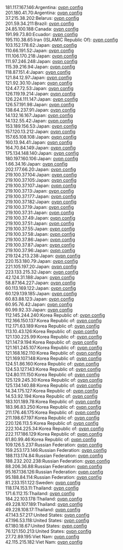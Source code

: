 181.117.167.146:Argentina: [ovpn config](vpn/181_117_167_146.ovpn)  
201.180.41.70:Argentina: [ovpn config](vpn/201_180_41_70.ovpn)  
37.215.38.202:Belarus: [ovpn config](vpn/37_215_38_202.ovpn)  
201.59.34.211:Brazil: [ovpn config](vpn/201_59_34_211.ovpn)  
24.85.100.188:Canada: [ovpn config](vpn/24_85_100_188.ovpn)  
191.99.73.80:Ecuador: [ovpn config](vpn/191_99_73_80.ovpn)  
195.110.38.65:Iran (ISLAMIC Republic Of): [ovpn config](vpn/195_110_38_65.ovpn)  
103.152.178.62:Japan: [ovpn config](vpn/103_152_178_62.ovpn)  
110.66.191.52:Japan: [ovpn config](vpn/110_66_191_52.ovpn)  
111.106.170.218:Japan: [ovpn config](vpn/111_106_170_218.ovpn)  
111.97.246.248:Japan: [ovpn config](vpn/111_97_246_248.ovpn)  
115.39.216.94:Japan: [ovpn config](vpn/115_39_216_94.ovpn)  
118.87.151.4:Japan: [ovpn config](vpn/118_87_151_4.ovpn)  
121.84.12.97:Japan: [ovpn config](vpn/121_84_12_97.ovpn)  
121.92.30.10:Japan: [ovpn config](vpn/121_92_30_10.ovpn)  
124.47.72.53:Japan: [ovpn config](vpn/124_47_72_53.ovpn)  
126.119.19.214:Japan: [ovpn config](vpn/126_119_19_214.ovpn)  
126.224.111.147:Japan: [ovpn config](vpn/126_224_111_147.ovpn)  
126.57.191.98:Japan: [ovpn config](vpn/126_57_191_98.ovpn)  
138.64.237.91:Japan: [ovpn config](vpn/138_64_237_91.ovpn)  
14.132.16.167:Japan: [ovpn config](vpn/14_132_16_167.ovpn)  
14.132.55.42:Japan: [ovpn config](vpn/14_132_55_42.ovpn)  
153.189.156.53:Japan: [ovpn config](vpn/153_189_156_53.ovpn)  
157.120.13.212:Japan: [ovpn config](vpn/157_120_13_212.ovpn)  
157.65.108.108:Japan: [ovpn config](vpn/157_65_108_108.ovpn)  
160.13.94.41:Japan: [ovpn config](vpn/160_13_94_41.ovpn)  
164.70.84.149:Japan: [ovpn config](vpn/164_70_84_149.ovpn)  
175.134.148.140:Japan: [ovpn config](vpn/175_134_148_140.ovpn)  
180.197.160.106:Japan: [ovpn config](vpn/180_197_160_106.ovpn)  
1.66.34.16:Japan: [ovpn config](vpn/1_66_34_16.ovpn)  
202.177.66.20:Japan: [ovpn config](vpn/202_177_66_20.ovpn)  
219.100.37.104:Japan: [ovpn config](vpn/219_100_37_104.ovpn)  
219.100.37.105:Japan: [ovpn config](vpn/219_100_37_105.ovpn)  
219.100.37.107:Japan: [ovpn config](vpn/219_100_37_107.ovpn)  
219.100.37.13:Japan: [ovpn config](vpn/219_100_37_13.ovpn)  
219.100.37.177:Japan: [ovpn config](vpn/219_100_37_177.ovpn)  
219.100.37.182:Japan: [ovpn config](vpn/219_100_37_182.ovpn)  
219.100.37.19:Japan: [ovpn config](vpn/219_100_37_19.ovpn)  
219.100.37.31:Japan: [ovpn config](vpn/219_100_37_31.ovpn)  
219.100.37.49:Japan: [ovpn config](vpn/219_100_37_49.ovpn)  
219.100.37.51:Japan: [ovpn config](vpn/219_100_37_51.ovpn)  
219.100.37.55:Japan: [ovpn config](vpn/219_100_37_55.ovpn)  
219.100.37.58:Japan: [ovpn config](vpn/219_100_37_58.ovpn)  
219.100.37.86:Japan: [ovpn config](vpn/219_100_37_86.ovpn)  
219.100.37.87:Japan: [ovpn config](vpn/219_100_37_87.ovpn)  
219.100.37.96:Japan: [ovpn config](vpn/219_100_37_96.ovpn)  
219.124.213.238:Japan: [ovpn config](vpn/219_124_213_238.ovpn)  
220.153.180.79:Japan: [ovpn config](vpn/220_153_180_79.ovpn)  
221.105.197.20:Japan: [ovpn config](vpn/221_105_197_20.ovpn)  
223.133.215.32:Japan: [ovpn config](vpn/223_133_215_32.ovpn)  
42.124.31.188:Japan: [ovpn config](vpn/42_124_31_188.ovpn)  
58.87.164.227:Japan: [ovpn config](vpn/58_87_164_227.ovpn)  
60.113.169.122:Japan: [ovpn config](vpn/60_113_169_122.ovpn)  
60.129.139.185:Japan: [ovpn config](vpn/60_129_139_185.ovpn)  
60.83.88.123:Japan: [ovpn config](vpn/60_83_88_123.ovpn)  
60.95.76.42:Japan: [ovpn config](vpn/60_95_76_42.ovpn)  
60.99.92.33:Japan: [ovpn config](vpn/60_99_92_33.ovpn)  
112.145.244.240:Korea Republic of: [ovpn config](vpn/112_145_244_240.ovpn)  
112.166.150.137:Korea Republic of: [ovpn config](vpn/112_166_150_137.ovpn)  
112.171.63.189:Korea Republic of: [ovpn config](vpn/112_171_63_189.ovpn)  
113.10.43.126:Korea Republic of: [ovpn config](vpn/113_10_43_126.ovpn)  
121.130.225.99:Korea Republic of: [ovpn config](vpn/121_130_225_99.ovpn)  
121.147.9.194:Korea Republic of: [ovpn config](vpn/121_147_9_194.ovpn)  
121.161.245.107:Korea Republic of: [ovpn config](vpn/121_161_245_107.ovpn)  
121.168.162.110:Korea Republic of: [ovpn config](vpn/121_168_162_110.ovpn)  
121.169.107.148:Korea Republic of: [ovpn config](vpn/121_169_107_148.ovpn)  
124.51.86.160:Korea Republic of: [ovpn config](vpn/124_51_86_160.ovpn)  
124.53.127.143:Korea Republic of: [ovpn config](vpn/124_53_127_143.ovpn)  
124.80.111.150:Korea Republic of: [ovpn config](vpn/124_80_111_150.ovpn)  
125.129.245.30:Korea Republic of: [ovpn config](vpn/125_129_245_30.ovpn)  
125.134.140.88:Korea Republic of: [ovpn config](vpn/125_134_140_88.ovpn)  
14.34.175.127:Korea Republic of: [ovpn config](vpn/14_34_175_127.ovpn)  
14.53.92.194:Korea Republic of: [ovpn config](vpn/14_53_92_194.ovpn)  
183.101.189.78:Korea Republic of: [ovpn config](vpn/183_101_189_78.ovpn)  
183.96.83.250:Korea Republic of: [ovpn config](vpn/183_96_83_250.ovpn)  
211.176.46.175:Korea Republic of: [ovpn config](vpn/211_176_46_175.ovpn)  
211.198.67.197:Korea Republic of: [ovpn config](vpn/211_198_67_197.ovpn)  
220.126.113.5:Korea Republic of: [ovpn config](vpn/220_126_113_5.ovpn)  
222.104.225.34:Korea Republic of: [ovpn config](vpn/222_104_225_34.ovpn)  
222.117.186.129:Korea Republic of: [ovpn config](vpn/222_117_186_129.ovpn)  
61.80.99.46:Korea Republic of: [ovpn config](vpn/61_80_99_46.ovpn)  
109.126.5.237:Russian Federation: [ovpn config](vpn/109_126_5_237.ovpn)  
159.253.173.146:Russian Federation: [ovpn config](vpn/159_253_173_146.ovpn)  
188.113.174.84:Russian Federation: [ovpn config](vpn/188_113_174_84.ovpn)  
188.232.202.238:Russian Federation: [ovpn config](vpn/188_232_202_238.ovpn)  
88.206.36.88:Russian Federation: [ovpn config](vpn/88_206_36_88.ovpn)  
95.167.136.126:Russian Federation: [ovpn config](vpn/95_167_136_126.ovpn)  
95.188.84.114:Russian Federation: [ovpn config](vpn/95_188_84_114.ovpn)  
81.233.151.122:Sweden: [ovpn config](vpn/81_233_151_122.ovpn)  
118.174.153.11:Thailand: [ovpn config](vpn/118_174_153_11.ovpn)  
171.6.112.15:Thailand: [ovpn config](vpn/171_6_112_15.ovpn)  
184.22.103.178:Thailand: [ovpn config](vpn/184_22_103_178.ovpn)  
49.228.107.189:Thailand: [ovpn config](vpn/49_228_107_189.ovpn)  
49.228.108.17:Thailand: [ovpn config](vpn/49_228_108_17.ovpn)  
47.143.57.217:United States: [ovpn config](vpn/47_143_57_217.ovpn)  
47.196.53.118:United States: [ovpn config](vpn/47_196_53_118.ovpn)  
67.180.18.67:United States: [ovpn config](vpn/67_180_18_67.ovpn)  
76.121.150.213:United States: [ovpn config](vpn/76_121_150_213.ovpn)  
27.72.89.195:Viet Nam: [ovpn config](vpn/27_72_89_195.ovpn)  
42.115.215.182:Viet Nam: [ovpn config](vpn/42_115_215_182.ovpn)  
